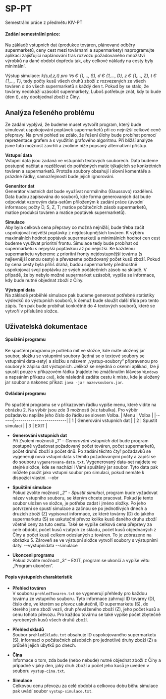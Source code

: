 # SP-PT
Semestrální práce z předmětu KIV-PT

#### Zadání semestrální práce: 
Na základě vstupních dat (produkce továren, plánované odběry supermarketů, ceny cest mezi továrnami a supermarkety) naprogramujte aplikaci zajišťující naplánování tras rozvozu požadovaného množství výrobků na dané období dopředu tak, aby celkové náklady na cesty byly minimální.  

Výstup simulace: *k(s,d,z,t) pro ꓯs Є {1,…, S}, d Є {1,…, D}, z Є {1,…, Z}, t Є {1,…, T}*, tedy počty kusů všech druhů zboží z rozvezených ze všech továren d do všech supermarketů s každý den t. Pokud by se stalo, že továrny nedokáží uzásobit supermarkety, Luboš potřebuje znát, kdy to bude (den t), aby doobjednal zboží z Číny.

## Analýza řešeného problému
Ze zadání vyplývá, že budeme muset vytvořit program, který bude simulovat uspokojování poptávek supermarketů při co nejnižší celkové ceně přepravy. Na první pohled se zdálo, že řešení úlohy bude probíhat pomocí reprezentace grafem a s využitím grafového algoritmu. Při bližší analýze jsme tuto možnost zavrhli a zvolíme níže popsaný alternativní přístup.

**Vstupní data**  
Vstupní data jsou zadaná ve vstupních textových souborech. Data budeme postupně načítat a rozdělovat do potřebných matic týkajících se konkrétních továren a supermarketů. Protože soubory obsahují i slovní komentáře a prázdné řádky, samozřejmostí bude jejich ignorování. 

**Generátor dat**  
Generátor vlastních dat bude využívat normálního (Gaussovo) rozdělení. Data budou zapisována do souborů, kde forma generovaných dat bude odpovídat vzorovým data-setům přiloženým k zadání práce (úvodní informace; počty D, S, Z, T; matice počátečních zásob supermarketů, matice produkcí továren a matice poptávek supermarketů). 

**Simulace**  
Aby byla celková cena přepravy co možná nejnižší, bude třeba začít uspokojovat největší poptávky z nejdostupnějších továren. K výběru maximálních hodnot poptávek supermarketů a minimálních hodnot cen cest budeme využívat prioritní frontu. Simulace tedy bude probíhat od supermarketu s nejvyšší poptávkou až po nejnižší. Ke každému supermarketu vybereme z prioritní fronty nejdostupnější továrnu (s nejlevnější cenou cesty) a převezeme požadovaný počet kusů zboží. Pokud by cena cesty byla příliš drahá, budou supermarkety přednostně uspokojovat svoji poptávku ze svých počátečních zásob na skladě. V případě, že by nebylo možné supermarket uzásobit, vypíše se informace, kdy bude nutné objednat zboží z Číny. 

**Výstupní data**  
Na základě proběhlé simulace pak budeme generovat potřebné statistiky výsledků do výstupních souborů, k čemuž bude sloužit další třída pro tento zápis. Ten pak bude probíhat konkrétně do 4 textových souborů, které se vytvoří v příslušné složce. 

## Uživatelská dokumentace  
#### Spuštění programu
Ke spuštění programu je potřeba mít ve složce, kde máte uložený jar soubor, složku se vstupními soubory (jedná se o textové soubory se vstupními data-sety) a složku s názvem „vystup-soubory“ připravenou pro soubory k zápisu dat výstupních. Jelikož se nejedná o okenní aplikaci, lze ji spustit pouze v příkazovém řádku (najdete ho zmáčknutím klávesy `Windows` a napsáním příkazu `cmd`), kde následně zadáte cestu k místu, kde je uložený jar soubor a nakonec příkaz: `java -jar nazevsouboru.jar`.  

#### Ovládání programu   
Po spuštění programu se v příkazovém řádku vypíše menu, které vidíte na obrázku 2. Na výběr jsou zde 3 možnosti (viz tabulka). Pro výběr požadavku napište jeho číslo do řádku se slovem Volba. 
| Menu | Volba                    |
|------|--------------------------|
| 1    | Generování vstupních dat | 
| 2    | Spustit simulaci         |
| 3    | EXIT                     |

* **Generování vstupních dat**  
Při Zvolení možnosti *„1“ – Generování vstupních dat* bude program postupně vyžadovat požadovaný počet továren, počet supermarketů, počet druhů zboží a počet dnů. Po zadání těchto čtyř požadavků se vygenerují nová vstupní data s těmito požadovanými počty a zapíší se do souboru `vygenerovana-data.txt`. Vygenerovaný data-set najdete ve stejné složce, kde se nachází i Vámi spuštěný jar soubor. Tyto data pak můžete použít jako vstupní soubor pro simulaci, pokud nemáte k dispozici vlastní. 
--obr

* **Spuštění simulace**    
Pokud zvolíte možnost *„2“ - Spustit simulaci*, program bude vyžadovat název vstupního souboru, se kterým chcete pracovat. Pokud je tento soubor uložen ve složce, je potřeba zadat i jméno složky. Po jeho potvrzení se spustí simulace a začnou se po jednotlivých dnech a druzích zboží (Z) vypisovat informace, ze které továrny (D) do jakého supermarketu (S) se uskuteční převoz kolika kusů daného druhu zboží včetně ceny za tuto cestu. Také se vypíše celková cena přepravy za celé období, počet kusů vzatých ze skladu, počet kusů objednaných z Číny a počet kusů celkem odeslaných z továren.  To je zobrazeno na obrázku 5. Zároveň se ve výstupní složce vytvoří soubory s výstupními daty. 
--vystupnidata
--simulace

* **Ukonceni programu**  
Pokud zvolíte možnost „3“ – EXIT, program se ukončí a vypíše větu „Program ukončen“. 

#### Popis výstupních charakteristik   
* **Přehled továren**  
V souboru `prehledTovaren.txt` se vygenerují přehledy pro každou továrnu ze vstupního souboru. Tyto informace zahrnují ID továrny (D), číslo dne, ve kterém se převoz uskutečnil, ID supermarketu (S), do kterého jsme zboží vezli, druh převáženého zboží (Z), jeho počet kusů a cenu tohoto převozu. Pro každou továrnu se také vypíše počet zbytečně vyrobených kusů všech druhů zboží. 

* **Přehled skladů**  
Soubor `prehledSkladu.txt` obsahuje ID uspokojovaného supermarketu (S), informaci o počátečních zásobách pro jednotlivé druhy zboží (Z) a průběh jejich úbytků po dnech.

* **Čína**  
Informace o tom, zda bude (nebo nebude) nutné objednat zboží z Číny a případně v jaký den, jaký druh zboží a počet jeho kusů je uveden v souboru `vystup-cina.txt`.

* **Simulace**  
Celkovou cenu převozu za celé období a celkovou dobu běhu simulace pak uvádí soubor `vystup-simulace.txt`.  


